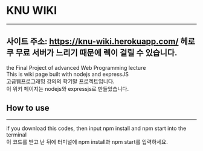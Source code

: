 # KNU WIKI
---
사이트 주소: https://knu-wiki.herokuapp.com/
헤로쿠 무료 서버가 느리기 때문에 렉이 걸릴 수 있습니다.
---
the Final Project of advanced Web Programming lecture<br>
This is wiki page built with nodejs and expressJS<br>
고급웹프로그래밍 강의의 학기말 프로젝트입니다.<br>
이 위키 페이지는 nodejs와 expressjs로 만들었습니다.<br>

## How to use
---
if you download this codes, then input npm install and npm start into the terminal<br>
이 코드를 받고 난 뒤에 터미널에 npm install과 npm start를 입력하세요.<br>
